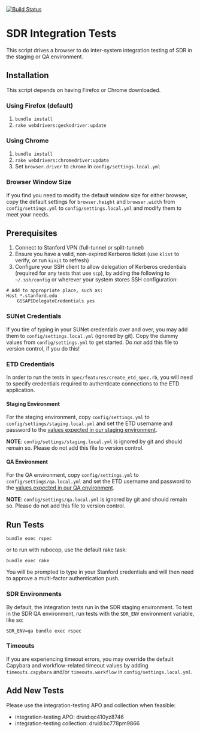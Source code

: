 [![Build Status](https://travis-ci.org/sul-dlss/infrastructure-integration-test.svg?branch=master)](https://travis-ci.org/sul-dlss/infrastructure-integration-test)

# SDR Integration Tests

This script drives a browser to do inter-system integration testing of SDR in the staging or QA environment.

## Installation

This script depends on having Firefox or Chrome downloaded.

### Using Firefox (default)

1. `bundle install`
1. `rake webdrivers:geckodriver:update`

### Using Chrome

1. `bundle install`
1. `rake webdrivers:chromedriver:update`
1. Set `browser.driver` to `chrome` in `config/settings.local.yml`

### Browser Window Size

If you find you need to modify the default window size for either browser, copy the default settings for `browser.height` and `browser.width` from `config/settings.yml` to `config/settings.local.yml` and modify them to meet your needs.

## Prerequisites

1. Connect to Stanford VPN (full-tunnel or split-tunnel)
1. Ensure you have a valid, non-expired Kerberos ticket (use `klist` to verify, or run `kinit` to refresh)
1. Configure your SSH client to allow delegation of Kerberos credentials (required for any tests that use `scp`), by adding the following to `~/.ssh/config` or wherever your system stores SSH configuration:

```
# Add to appropriate place, such as:
Host *.stanford.edu
    GSSAPIDelegateCredentials yes
```

### SUNet Credentials

If you tire of typing in your SUNet credentials over and over, you may add them to `config/settings.local.yml` (ignored by git). Copy the dummy values from `config/settings.yml` to get started. Do *not* add this file to version control, if you do this!

### ETD Credentials

In order to run the tests in `spec/features/create_etd_spec.rb`, you will need to specify credentials required to authenticate connections to the ETD application.

#### Staging Environment

For the staging environment, copy `config/settings.yml` to `config/settings/staging.local.yml` and set the ETD username and password to the [values expected in our staging environment](https://github.com/sul-dlss/shared_configs/blob/a90c636b968a1ede4886a61dadc799dd5d162fe1/config/settings/production.yml#L34-L35).

**NOTE**: `config/settings/staging.local.yml` is ignored by git and should remain so. Please do not add this file to version control.

#### QA Environment

For the QA environment, copy `config/settings.yml` to `config/settings/qa.local.yml` and set the ETD username and password to the [values expected in our QA environment](https://github.com/sul-dlss/shared_configs/blob/59ead7acbdf351930ad45922fd44e0f45810bf37/config/settings/production.yml#L16-L17).

**NOTE**: `config/settings/qa.local.yml` is ignored by git and should remain so. Please do not add this file to version control.

## Run Tests

`bundle exec rspec`

or to run with rubocop, use the default rake task:

`bundle exec rake`

You will be prompted to type in your Stanford credentials and will then need to approve a multi-factor authentication push.

### SDR Environments

By default, the integration tests run in the SDR staging environment. To test in the SDR QA environment, run tests with the `SDR_ENV` environment variable, like so:

```shell
SDR_ENV=qa bundle exec rspec
```

### Timeouts

If you are experiencing timeout errors, you may override the default Capybara and workflow-related timeout values by adding `timeouts.capybara` and/or `timeouts.workflow` in `config/settings.local.yml`.

## Add New Tests

Please use the integration-testing APO and collection when feasible:
- integration-testing APO: druid:qc410yz8746
- integration-testing collection: druid:bc778pm9866
